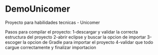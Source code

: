 # DemoUnicomer
Proyecto para habilidades tecnicas - Unicomer


Pasos para compilar el proyecto:
1-descargar y validar la correcta estructura del proyecto
2-abrir eclipse y buscar la opcion de importar
3-escoger la opcion de Gradle para importar el proyecto
4-validar que todo cargue correctamente y finalizar importacion

